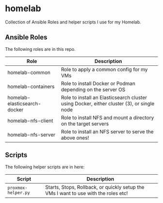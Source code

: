 # homelab

Collection of Ansible Roles and helper scripts I use for my Homelab.  

## Ansible Roles

The following roles are in this repo. 

| Role | Description | 
| --- | --- |
| homelab-common | Role to apply a common config for my VMs |
| homelab-containers | Role to install Docker or Podman depending on the server OS |
| homelab-elasticsearch-docker | Role to install an Elasticsearch cluster using Docker, either cluster (3), or single node |
| homelab-nfs-client | Role to install NFS and mount a directory on the target servers | 
| homelab-nfs-server | Role to install an NFS server to serve the above ones! |

## Scripts

The following helper scripts are in here:

| Script | Description |
| --- | --- | 
| ```proxmox-helper.py``` | Starts, Stops, Rollback, or quickly setup the VMs I want to use with the roles etc! | 

